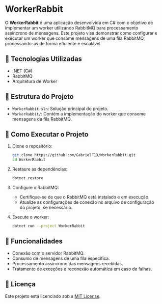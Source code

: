 
# WorkerRabbit

O **WorkerRabbit** é uma aplicação desenvolvida em C# com o objetivo de implementar um worker utilizando RabbitMQ para processamento assíncrono de mensagens.
Este projeto visa demonstrar como configurar e executar um worker que consome mensagens de uma fila RabbitMQ, processando-as de forma eficiente e escalável.

## 🔧 Tecnologias Utilizadas

- .NET (C#)
- RabbitMQ
- Arquitetura de Worker

## 📁 Estrutura do Projeto

- `WorkerRabbit.sln`: Solução principal do projeto.
- `WorkerRabbit/`: Contém a implementação do worker que consome mensagens da fila RabbitMQ.

## 🚀 Como Executar o Projeto

1. Clone o repositório:
   ```bash
   git clone https://github.com/GabrielF13/WorkerRabbit.git
   cd WorkerRabbit
   ```

2. Restaure as dependências:
   ```bash
   dotnet restore
   ```

3. Configure o RabbitMQ:
   - Certifique-se de que o RabbitMQ está instalado e em execução.
   - Atualize as configurações de conexão no arquivo de configuração do projeto, se necessário.

4. Execute o worker:
   ```bash
   dotnet run --project WorkerRabbit
   ```

## 📌 Funcionalidades

- Conexão com o servidor RabbitMQ.
- Consumo de mensagens de uma fila específica.
- Processamento assíncrono das mensagens recebidas.
- Tratamento de exceções e reconexão automática em caso de falhas.

## 📄 Licença

Este projeto está licenciado sob a [MIT License](LICENSE).
